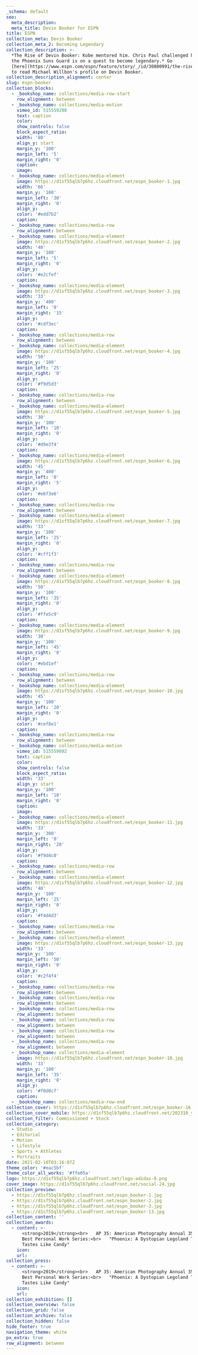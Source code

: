 ```yaml
---
_schema: default
seo:
  meta_description:
  meta_title: Devin Booker for ESPN
title: ESPN
collection_meta: Devin Booker
collection_meta_2: Becoming Legendary
collection_description: >-
  *The Rise of Devin Booker: Kobe mentored him. Chris Paul challenged him. Now
  the Phoenix Suns Guard is on a quest to become legendary.* Go
  [here](https://www.espn.com/espn/feature/story/_/id/30800991/the-rise-devin-booker)
  to read Michael Willbon's profile on Devin Booker.
collection_description_alignment: center
slug: espn-booker
collection_blocks:
  - _bookshop_name: collections/media-row-start
    row_alignment: between
  - _bookshop_name: collections/media-motion
    vimeo_id: 515559208
    text: caption
    color:
    show_controls: false
    block_aspect_ratio:
    width: '80'
    align_y: start
    margin_y: '100'
    margin_left: '5'
    margin_right: '0'
    caption:
    image:
  - _bookshop_name: collections/media-element
    image: https://d1sf55qlb7p6hz.cloudfront.net/espn_booker-1.jpg
    width: '66'
    margin_y: '100'
    margin_left: '30'
    margin_right: '0'
    align_y:
    color: '#edd7b2'
    caption:
  - _bookshop_name: collections/media-row
    row_alignment: between
  - _bookshop_name: collections/media-element
    image: https://d1sf55qlb7p6hz.cloudfront.net/espn_booker-2.jpg
    width: '40'
    margin_y: '100'
    margin_left: '5'
    margin_right: '0'
    align_y:
    color: '#e2cfef'
    caption:
  - _bookshop_name: collections/media-element
    image: https://d1sf55qlb7p6hz.cloudfront.net/espn_booker-3.jpg
    width: '33'
    margin_y: '400'
    margin_left: '0'
    margin_right: '15'
    align_y:
    color: '#cdf3ec'
    caption:
  - _bookshop_name: collections/media-row
    row_alignment: between
  - _bookshop_name: collections/media-element
    image: https://d1sf55qlb7p6hz.cloudfront.net/espn_booker-4.jpg
    width: '50'
    margin_y: '100'
    margin_left: '25'
    margin_right: '0'
    align_y:
    color: '#f9d5d3'
    caption:
  - _bookshop_name: collections/media-row
    row_alignment: between
  - _bookshop_name: collections/media-element
    image: https://d1sf55qlb7p6hz.cloudfront.net/espn_booker-5.jpg
    width: '30'
    margin_y: '100'
    margin_left: '10'
    margin_right: '0'
    align_y:
    color: '#d9e3f4'
    caption:
  - _bookshop_name: collections/media-element
    image: https://d1sf55qlb7p6hz.cloudfront.net/espn_booker-6.jpg
    width: '45'
    margin_y: '400'
    margin_left: '0'
    margin_right: '5'
    align_y:
    color: '#e6f3e6'
    caption:
  - _bookshop_name: collections/media-row
    row_alignment: between
  - _bookshop_name: collections/media-element
    image: https://d1sf55qlb7p6hz.cloudfront.net/espn_booker-7.jpg
    width: '33'
    margin_y: '100'
    margin_left: '25'
    margin_right: '0'
    align_y:
    color: '#cff1f3'
    caption:
  - _bookshop_name: collections/media-row
    row_alignment: between
  - _bookshop_name: collections/media-element
    image: https://d1sf55qlb7p6hz.cloudfront.net/espn_booker-8.jpg
    width: '50'
    margin_y: '100'
    margin_left: '35'
    margin_right: '0'
    align_y:
    color: '#ffe5c9'
    caption:
  - _bookshop_name: collections/media-element
    image: https://d1sf55qlb7p6hz.cloudfront.net/espn_booker-9.jpg
    width: '30'
    margin_y: '100'
    margin_left: '45'
    margin_right: '0'
    align_y:
    color: '#ebd1ef'
    caption:
  - _bookshop_name: collections/media-row
    row_alignment: between
  - _bookshop_name: collections/media-element
    image: https://d1sf55qlb7p6hz.cloudfront.net/espn_booker-10.jpg
    width: '45'
    margin_y: '100'
    margin_left: '20'
    margin_right: '0'
    align_y:
    color: '#cef8e1'
    caption:
  - _bookshop_name: collections/media-row
    row_alignment: between
  - _bookshop_name: collections/media-motion
    vimeo_id: 515559092
    text: caption
    color:
    show_controls: false
    block_aspect_ratio:
    width: '33'
    align_y: start
    margin_y: '100'
    margin_left: '10'
    margin_right: '0'
    caption:
    image:
  - _bookshop_name: collections/media-element
    image: https://d1sf55qlb7p6hz.cloudfront.net/espn_booker-11.jpg
    width: '33'
    margin_y: '300'
    margin_left: '0'
    margin_right: '20'
    align_y:
    color: '#f9d4c0'
    caption:
  - _bookshop_name: collections/media-row
    row_alignment: between
  - _bookshop_name: collections/media-element
    image: https://d1sf55qlb7p6hz.cloudfront.net/espn_booker-12.jpg
    width: '40'
    margin_y: '100'
    margin_left: '25'
    margin_right: '0'
    align_y:
    color: '#f4d4d3'
    caption:
  - _bookshop_name: collections/media-row
    row_alignment: between
  - _bookshop_name: collections/media-element
    image: https://d1sf55qlb7p6hz.cloudfront.net/espn_booker-13.jpg
    width: '33'
    margin_y: '100'
    margin_left: '50'
    margin_right: '0'
    align_y:
    color: '#c2f4f4'
    caption:
  - _bookshop_name: collections/media-row
    row_alignment: between
  - _bookshop_name: collections/media-row
    row_alignment: between
  - _bookshop_name: collections/media-row
    row_alignment: between
  - _bookshop_name: collections/media-row
    row_alignment: between
  - _bookshop_name: collections/media-row
    row_alignment: between
  - _bookshop_name: collections/media-row
    row_alignment: between
  - _bookshop_name: collections/media-element
    image: https://d1sf55qlb7p6hz.cloudfront.net/espn_booker-18.jpg
    width: '33'
    margin_y: '100'
    margin_left: '35'
    margin_right: '0'
    align_y:
    color: '#f0d0cf'
    caption:
  - _bookshop_name: collections/media-row-end
collection_cover: https://d1sf55qlb7p6hz.cloudfront.net/espn_booker-16.jpg
collection_cover_mobile: https://d1sf55qlb7p6hz.cloudfront.net/202310_vert-covers-1.jpg
collection_filter: Commissioned + Stock
collection_category:
  - Studio
  - Editorial
  - Motion
  - Lifestyle
  - Sports + Athletes
  - Portraits
date: 2021-02-10T03:16:07Z
theme_color: '#eac5bf'
theme_color_all_works: '#ffe05a'
logo: https://d1sf55qlb7p6hz.cloudfront.net/logo-adidas-8.png
cover_image: https://d1sf55qlb7p6hz.cloudfront.net/social-24.jpg
collection_preview:
  - https://d1sf55qlb7p6hz.cloudfront.net/espn_booker-1.jpg
  - https://d1sf55qlb7p6hz.cloudfront.net/espn_booker-2.jpg
  - https://d1sf55qlb7p6hz.cloudfront.net/espn_booker-3.jpg
  - https://d1sf55qlb7p6hz.cloudfront.net/espn_booker-13.jpg
collection_content: ''
collection_awards:
  - content: >-
      <strong>2019</strong><br>   AP 35: American Photography Annual 35<br>  
      Best Personal Work Series:<br>   "Phoenix: A Dystopian Legoland That
      Tastes Like Candy"
    icon:
    url:
collection_press:
  - content: >-
      <strong>2019</strong><br>   AP 35: American Photography Annual 35<br>  
      Best Personal Work Series:<br>   "Phoenix: A Dystopian Legoland That
      Tastes Like Candy"
    icon:
    url:
collection_exhibition: []
collection_overview: false
collection_grid: false
collection_archive: false
collection_hidden: false
hide_footer: true
navigation_theme: white
px_extra: true
row_alignment: between
---
```

